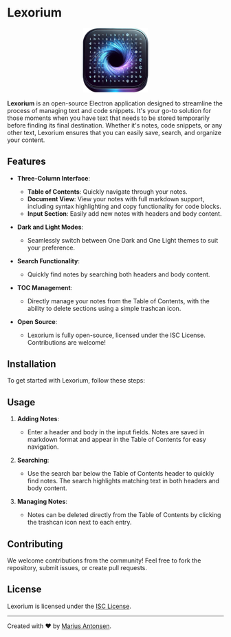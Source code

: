 # Lexorium

<p align="center">
  <img width=30%; src="assets/icon.png">
</p>

**Lexorium** is an open-source Electron application designed to streamline the process of managing text and code snippets. It's your go-to solution for those moments when you have text that needs to be stored temporarily before finding its final destination. Whether it's notes, code snippets, or any other text, Lexorium ensures that you can easily save, search, and organize your content.

## Features

- **Three-Column Interface**:

  - **Table of Contents**: Quickly navigate through your notes.
  - **Document View**: View your notes with full markdown support, including syntax highlighting and copy functionality for code blocks.
  - **Input Section**: Easily add new notes with headers and body content.

- **Dark and Light Modes**:

  - Seamlessly switch between One Dark and One Light themes to suit your preference.

- **Search Functionality**:

  - Quickly find notes by searching both headers and body content.

- **TOC Management**:

  - Directly manage your notes from the Table of Contents, with the ability to delete sections using a simple trashcan icon.

- **Open Source**:
  - Lexorium is fully open-source, licensed under the ISC License. Contributions are welcome!

## Installation

To get started with Lexorium, follow these steps:

## Usage

1. **Adding Notes**:

   - Enter a header and body in the input fields. Notes are saved in markdown format and appear in the Table of Contents for easy navigation.

2. **Searching**:

   - Use the search bar below the Table of Contents header to quickly find notes. The search highlights matching text in both headers and body content.

3. **Managing Notes**:
   - Notes can be deleted directly from the Table of Contents by clicking the trashcan icon next to each entry.

## Contributing

We welcome contributions from the community! Feel free to fork the repository, submit issues, or create pull requests.

## License

Lexorium is licensed under the [ISC License](LICENSE).

---

Created with ❤️ by [Marius Antonsen](https://github.com/your-github-username).
